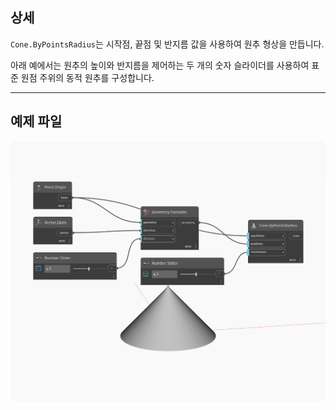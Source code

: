 ## 상세
`Cone.ByPointsRadius`는 시작점, 끝점 및 반지름 값을 사용하여 원추 형상을 만듭니다.

아래 예에서는 원추의 높이와 반지름을 제어하는 두 개의 숫자 슬라이더를 사용하여 표준 원점 주위의 동적 원추를 구성합니다.

___
## 예제 파일

![ByPointsRadius](./Autodesk.DesignScript.Geometry.Cone.ByPointsRadius_img.jpg)

